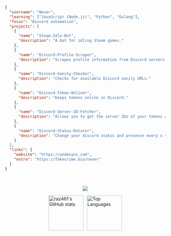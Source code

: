 ```json
{
  "username": "Never",
  "learning": ["JavaScript (Node.js)", "Python", "Golang"],
  "focus": "Discord automation",
  "projects": [
    {
      "name": "Steam-Idle-Bot",
      "description": "A bot for idling Steam games."
    },
    {
      "name": "Discord-Profile-Scraper",
      "description": "Scrapes profile information from Discord servers."
    },
    {
      "name": "Discord-Vanity-Checker",
      "description": "Checks for available Discord vanity URLs."
    },
    {
      "name": "Discord-Token-Onliner",
      "description": "Keeps tokens online in Discord."
    },
    {
      "name": "Discord-Server-ID-Fetcher",
      "description": "Allows you to get the server IDs of your tokens and save them."
    },
    {
      "name": "Discord-Status-Rotator",
      "description": "Change your discord status and presence every x seconds using discord api."
    }
  ],
  "links": {
    "website": "https://undesync.com",
    "extra": "https://fakecrime.bio/never"
  }
}
```
<br>

<p align="center">
  <a href="https://skillicons.dev">
    <img src="https://skillicons.dev/icons?i=html,css,nodejs,golang,py,vscode,discord&theme=dark" />
  </a>
</p>

<div style="display: flex; justify-content: center; align-items: center; gap: 10px; flex-wrap: wrap;">
  <a href="http://www.github.com/raz461">
    <img src="https://github-readme-stats.vercel.app/api?username=raz461&show_icons=true&hide=&count_private=true&title_color=0891b2&text_color=ffffff&icon_color=0891b2&bg_color=1c1917&hide_border=true&show_icons=true" alt="raz461's GitHub stats" style="height: 110px;" />
  </a>
  <a href="https://github.com/raz461">
    <img src="https://github-readme-stats.vercel.app/api/top-langs/?username=raz461&langs_count=10&title_color=0891b2&text_color=ffffff&icon_color=0891b2&bg_color=1c1917&hide_border=true&locale=en&custom_title=Top%20%Languages" alt="Top Languages" style="height: 110px;" />
  </a>
</div>
